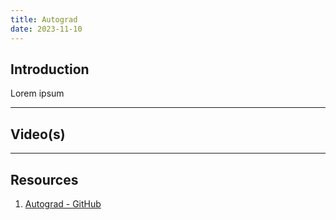 ```yaml
---
title: Autograd
date: 2023-11-10
---
```

## Introduction

Lorem ipsum

---
## Video(s)



---
## Resources
1. [Autograd - GitHub](https://github.com/hips/autograd)
